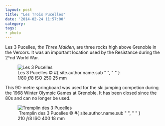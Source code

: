 ```yaml
---
layout: post
title: "Les Trois Pucelles"
date: '2014-02-24 11:57:00'
category: 
tags:
- photo
---
```


Les 3 Pucelles, _the Three Maiden_, are three rocks high above Grenoble in the Vercors. It was an important location used by the Resistance during the 2^nd World War.

<div class="markdown-wrapper">
<figure><div class="img" data-picture data-alt="Les 3 Pucelles">
<div data-src="#{ site.img_base_url }images/2014-02-22-Les+3+Pucelles-480w.jpg"></div>
<div data-src="#{ site.img_base_url }images/2014-02-22-Les+3+Pucelles-960w.jpg" data-media="(-webkit-min-device-pixel-ratio: 1.5),(-moz-min-device-pixel-ratio: 1.5),(-o-min-device-pixel-ratio: 3/2)"></div>
<div data-src="#{ site.img_base_url }images/2014-02-22-Les+3+Pucelles-768w.jpg" data-media="(min-width: 480px)"></div>
<div data-src="#{ site.img_base_url }images/2014-02-22-Les+3+Pucelles-1536w.jpg" data-media="(min-width: 480px) and (-webkit-min-device-pixel-ratio: 1.5),(min-width: 480px) and (-moz-min-device-pixel-ratio: 1.5),(min-width: 480px) and (-o-min-device-pixel-ratio: 3/2)"></div>
<div data-src="#{ site.img_base_url }images/2014-02-22-Les+3+Pucelles-900w.jpg" data-media="(min-width: 768px)"></div>
<div data-src="#{ site.img_base_url }images/2014-02-22-Les+3+Pucelles-1800w.jpg" data-media="(min-width: 768px) and (-webkit-min-device-pixel-ratio: 1.5),(min-width: 768px) and (-moz-min-device-pixel-ratio: 1.5),(min-width: 768px) and (-o-min-device-pixel-ratio: 3/2)"></div>
<!-- Fallback content for non-JS browsers. Same img src as the initial, unqualified source element. -->
<noscript>
<img src="#{ site.img_base_url }images/2014-02-22-Les+3+Pucelles-900w.jpg" alt="Les 3 Pucelles">
</noscript>
</div>
<figcaption>Les 3 Pucelles
  <span class="copyright">&copy;&nbsp;#{ site.author.name.sub " ", "&nbsp;" }</span>
</figcaption>
<div class="metadata">
  <i class="icon-camera"></i>
  <span class="speed">1/80</span>
  <span class="aperture"><i>&#402;</i>/8</span>
  <span class="iso">ISO&nbsp;250</span>
  <span class="focal-length">25&nbsp;mm</span>
</div>
</figure>
</div>

This 90-metre springboard was used for the ski jumping competion during the 1968 Winter Olympic Games at Grenoble. It has been closed since the 80s and can no longer be used.

<div class="markdown-wrapper">
<figure><div class="img" data-picture data-alt="Tremplin des 3 Pucelles">
<div data-src="#{ site.img_base_url }images/2014-02-22-Tremplin+des+3+Pucelles-480w.jpg"></div>
<div data-src="#{ site.img_base_url }images/2014-02-22-Tremplin+des+3+Pucelles-960w.jpg" data-media="(-webkit-min-device-pixel-ratio: 1.5),(-moz-min-device-pixel-ratio: 1.5),(-o-min-device-pixel-ratio: 3/2)"></div>
<div data-src="#{ site.img_base_url }images/2014-02-22-Tremplin+des+3+Pucelles-768w.jpg" data-media="(min-width: 480px)"></div>
<div data-src="#{ site.img_base_url }images/2014-02-22-Tremplin+des+3+Pucelles-1536w.jpg" data-media="(min-width: 480px) and (-webkit-min-device-pixel-ratio: 1.5),(min-width: 480px) and (-moz-min-device-pixel-ratio: 1.5),(min-width: 480px) and (-o-min-device-pixel-ratio: 3/2)"></div>
<div data-src="#{ site.img_base_url }images/2014-02-22-Tremplin+des+3+Pucelles-900w.jpg" data-media="(min-width: 768px)"></div>
<div data-src="#{ site.img_base_url }images/2014-02-22-Tremplin+des+3+Pucelles-1800w.jpg" data-media="(min-width: 768px) and (-webkit-min-device-pixel-ratio: 1.5),(min-width: 768px) and (-moz-min-device-pixel-ratio: 1.5),(min-width: 768px) and (-o-min-device-pixel-ratio: 3/2)"></div>
<!-- Fallback content for non-JS browsers. Same img src as the initial, unqualified source element. -->
<noscript>
<img src="#{ site.img_base_url }images/2014-02-22-Tremplin+des+3+Pucelles-900w.jpg" alt="Tremplin des 3 Pucelles">
</noscript>
</div>
<figcaption><a href="http://goo.gl/maps/T368G"><i class="icon-map-marker"></i></a>&nbsp;Tremplin des 3 Pucelles
  <span class="copyright">&copy;&nbsp;#{ site.author.name.sub " ", "&nbsp;" }</span>
</figcaption>
<div class="metadata">
  <i class="icon-camera"></i>
  <span class="speed">210</span>
  <span class="aperture"><i>&#402;</i>/8</span>
  <span class="iso">ISO&nbsp;400</span>
  <span class="focal-length">18&nbsp;mm</span>
</div>
</figure>
</div>
